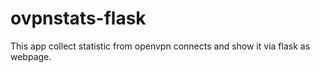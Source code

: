 # ovpnstats-flask
This app collect statistic from openvpn connects and show it via flask as webpage.
